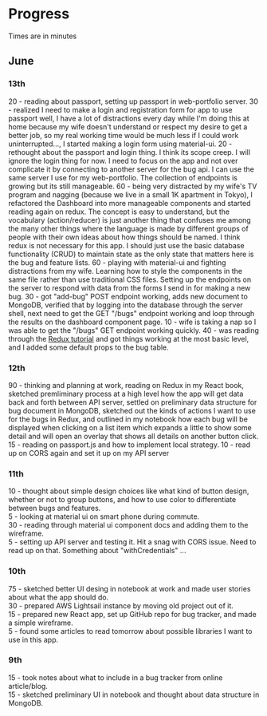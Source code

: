 # Progress
Times are in minutes

## June

### 13th 
20 - reading about passport, setting up passport in web-portfolio server.
30 - realized I need to make a login and registration form for app to use passport well, I have a lot of distractions every day while I'm doing this at home because my wife doesn't understand or respect my desire to get a better job, so my real working time would be much less if I could work uninterrupted..., I started making a login form using material-ui.
20 - rethought about the passport and login thing. I think its scope creep. I will ignore the login thing for now. I need to focus on the app and not over complicate it by connecting to another server for the bug api. I can use the same server I use for my web-portfolio. The collection of endpoints is growing but its still manageable.
60 - being very distracted by my wife's TV program and nagging (because we live in a small 1K apartment in Tokyo), I refactored the Dashboard into more manageable components and started reading again on redux. The concept is easy to understand, but the vocabulary (action/reducer) is just another thing that confuses me among the many other things where the language is made by different groups of people with their own ideas about how things should be named. I think redux is not necessary for this app. I should just use the basic database functionality (CRUD) to maintain state as the only state that matters here is the bug and feature lists.
60 - playing with material-ui and fighting distractions from my wife. Learning how to style the components in the same file rather than use traditional CSS files. Setting up the endpoints on the server to respond with data from the forms I send in for making a new bug.
30 - got "add-bug" POST endpoint working, adds new document to MongoDB, verified that by logging into the database through the server shell, next need to get the GET "/bugs" endpoint working and loop through the results on the dashboard component page.
10 - wife is taking a nap so I was able to get the "/bugs" GET endpoint working quickly.
40 - was reading through the [Redux tutorial](https://redux.js.org/basics/basic-tutorial) and got things working at the most basic level, and I added some default props to the bug table.

### 12th
90 - thinking and planning at work, reading on Redux in my React book, sketched premliminary process at a high level how the app will get data back and forth between API server, settled on preliminary data structure for bug document in MongoDB, sketched out the kinds of actions I want to use for the bugs in Redux, and outlined in my notebook how each bug will be displayed when clicking on a list item which expands a little to show some detail and will open an overlay that shows all details on another button click.
15 - reading on passport.js and how to implement local strategy.
10 - read up on CORS again and set it up on my API server

### 11th
10 - thought about simple design choices like what kind of button design, whether or not to group buttons, and how to use color to differentiate between bugs and features.  
5 - looking at material ui on smart phone during commute.  
30 - reading through material ui component docs and adding them to the wireframe.  
5 - setting up API server and testing it. Hit a snag with CORS issue. Need to read up on that. Something about "withCredentials" ...   

### 10th
75 - sketched better UI desing in notebook at work and made user stories about what the app should do.  
30 - prepared AWS Lightsail instance by moving old project out of it.  
15 - prepared new React app, set up GitHub repo for bug tracker, and made a simple wireframe.  
5 - found some articles to read tomorrow about possible libraries I want to use in this app.  

### 9th
15 - took notes about what to include in a bug tracker from online article/blog.  
15 - sketched preliminary UI in notebook and thought about data structure in MongoDB.  
